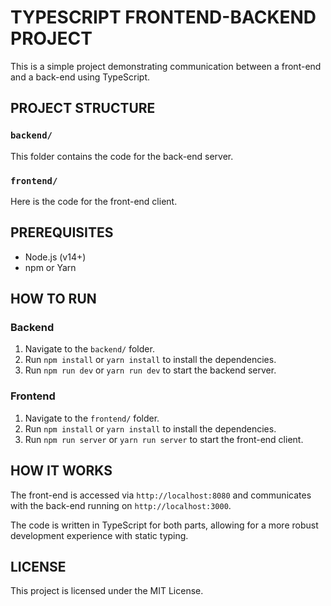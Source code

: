 # TYPESCRIPT FRONTEND-BACKEND PROJECT

This is a simple project demonstrating communication between a front-end and a back-end using TypeScript.

## PROJECT STRUCTURE

### `backend/`
This folder contains the code for the back-end server.

### `frontend/`
Here is the code for the front-end client.

## PREREQUISITES
- Node.js (v14+)
- npm or Yarn

## HOW TO RUN

### Backend
1. Navigate to the `backend/` folder.
2. Run `npm install` or `yarn install` to install the dependencies.
3. Run `npm run dev` or `yarn run dev` to start the backend server.

### Frontend
1. Navigate to the `frontend/` folder.
2. Run `npm install` or `yarn install` to install the dependencies.
3. Run `npm run server` or `yarn run server` to start the front-end client.

## HOW IT WORKS

The front-end is accessed via `http://localhost:8080` and communicates with the back-end running on `http://localhost:3000`.

The code is written in TypeScript for both parts, allowing for a more robust development experience with static typing.

## LICENSE

This project is licensed under the MIT License.
